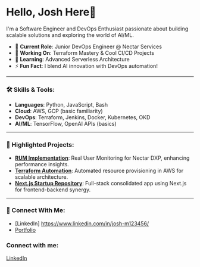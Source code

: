# Hello, Josh Here👋  

I'm a Software Engineer and DevOps Enthusiast passionate about building scalable solutions and exploring the world of AI/ML.

- 🌟 **Current Role**: Junior DevOps Engineer @ Nectar Services  
- 🚀 **Working On**: Terraform Mastery & Cool CI/CD Projects  
- 🌱 **Learning**: Advanced Serverless Architecture  
- ⚡ **Fun Fact**: I blend AI innovation with DevOps automation!  

---

### 🛠️ Skills & Tools:
- **Languages**: Python, JavaScript, Bash  
- **Cloud**: AWS, GCP (basic familiarity)  
- **DevOps**: Terraform, Jenkins, Docker, Kubernetes, OKD  
- **AI/ML**: TensorFlow, OpenAI APIs (basics)  

---

### 📂 Highlighted Projects:
- [**RUM Implementation**](#): Real User Monitoring for Nectar DXP, enhancing performance insights.  
- [**Terraform Automation**](#): Automated resource provisioning in AWS for scalable architecture.  
- [**Next.js Startup Repository**](#): Full-stack consolidated app using Next.js for frontend-backend synergy.

---

### 🔗 Connect With Me:
- [LinkedIn] https://www.linkedin.com/in/josh-m123456/  
- [Portfolio](https://yourportfolio.com)  

### Connect with me:
[LinkedIn](https://www.linkedin.com/in/josh-m123456/)
